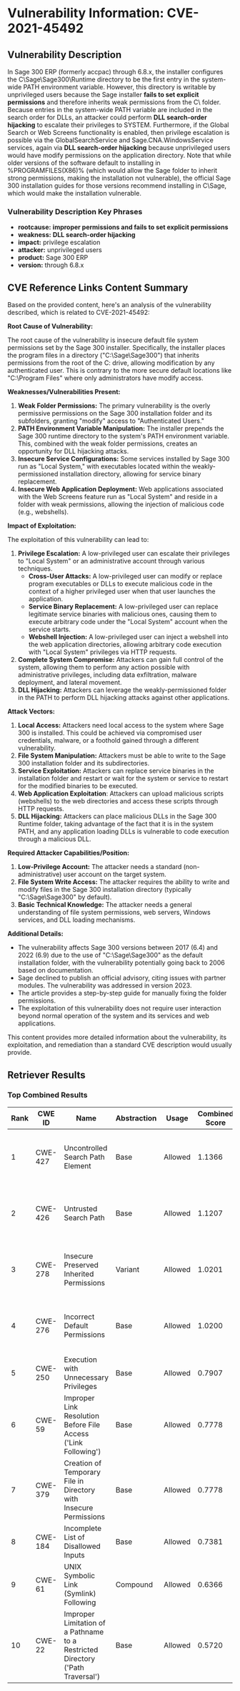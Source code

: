 # Vulnerability Information: CVE-2021-45492

## Vulnerability Description
In Sage 300 ERP (formerly accpac) through 6.8.x, the installer configures the C\Sage\Sage300\Runtime directory to be the first entry in the system-wide PATH environment variable. However, this directory is writable by unprivileged users because the Sage installer **fails to set explicit permissions** and therefore inherits weak permissions from the C\ folder. Because entries in the system-wide PATH variable are included in the search order for DLLs, an attacker could perform **DLL search-order hijacking** to escalate their privileges to SYSTEM. Furthermore, if the Global Search or Web Screens functionality is enabled, then privilege escalation is possible via the GlobalSearchService and Sage.CNA.WindowsService services, again via **DLL search-order hijacking** because unprivileged users would have modify permissions on the application directory. Note that while older versions of the software default to installing in %PROGRAMFILES(X86)% (which would allow the Sage folder to inherit strong permissions, making the installation not vulnerable), the official Sage 300 installation guides for those versions recommend installing in C\Sage, which would make the installation vulnerable.

### Vulnerability Description Key Phrases
- **rootcause:** **improper permissions and fails to set explicit permissions**
- **weakness:** **DLL search-order hijacking**
- **impact:** privilege escalation
- **attacker:** unprivileged users
- **product:** Sage 300 ERP
- **version:** through 6.8.x

## CVE Reference Links Content Summary
Based on the provided content, here's an analysis of the vulnerability described, which is related to CVE-2021-45492:

**Root Cause of Vulnerability:**

The root cause of the vulnerability is insecure default file system permissions set by the Sage 300 installer. Specifically, the installer places the program files in a directory ("C:\Sage\Sage300") that inherits permissions from the root of the C: drive, allowing modification by any authenticated user. This is contrary to the more secure default locations like "C:\Program Files" where only administrators have modify access.

**Weaknesses/Vulnerabilities Present:**

1.  **Weak Folder Permissions:** The primary vulnerability is the overly permissive permissions on the Sage 300 installation folder and its subfolders, granting "modify" access to "Authenticated Users."
2.  **PATH Environment Variable Manipulation:** The installer prepends the Sage 300 runtime directory to the system's PATH environment variable. This, combined with the weak folder permissions, creates an opportunity for DLL hijacking attacks.
3.  **Insecure Service Configurations:** Some services installed by Sage 300 run as "Local System," with executables located within the weakly-permissioned installation directory, allowing for service binary replacement.
4.  **Insecure Web Application Deployment:** Web applications associated with the Web Screens feature run as "Local System" and reside in a folder with weak permissions, allowing the injection of malicious code (e.g., webshells).

**Impact of Exploitation:**

The exploitation of this vulnerability can lead to:

1.  **Privilege Escalation:** A low-privileged user can escalate their privileges to "Local System" or an administrative account through various techniques.
    *   **Cross-User Attacks:** A low-privileged user can modify or replace program executables or DLLs to execute malicious code in the context of a higher privileged user when that user launches the application.
    *  **Service Binary Replacement:** A low-privileged user can replace legitimate service binaries with malicious ones, causing them to execute arbitrary code under the "Local System" account when the service starts.
    *   **Webshell Injection:** A low-privileged user can inject a webshell into the web application directories, allowing arbitrary code execution with "Local System" privileges via HTTP requests.
2.  **Complete System Compromise:** Attackers can gain full control of the system, allowing them to perform any action possible with administrative privileges, including data exfiltration, malware deployment, and lateral movement.
3.  **DLL Hijacking:** Attackers can leverage the weakly-permissioned folder in the PATH to perform DLL hijacking attacks against other applications.

**Attack Vectors:**

1.  **Local Access:** Attackers need local access to the system where Sage 300 is installed. This could be achieved via compromised user credentials, malware, or a foothold gained through a different vulnerability.
2.  **File System Manipulation:** Attackers must be able to write to the Sage 300 installation folder and its subdirectories.
3.  **Service Exploitation:** Attackers can replace service binaries in the installation folder and restart or wait for the system or service to restart for the modified binaries to be executed.
4. **Web Application Exploitation**: Attackers can upload malicious scripts (webshells) to the web directories and access these scripts through HTTP requests.
5. **DLL Hijacking:** Attackers can place malicious DLLs in the Sage 300 Runtime folder, taking advantage of the fact that it is in the system PATH, and any application loading DLLs is vulnerable to code execution through a malicious DLL.

**Required Attacker Capabilities/Position:**

1.  **Low-Privilege Account:** The attacker needs a standard (non-administrative) user account on the target system.
2.  **File System Write Access:** The attacker requires the ability to write and modify files in the Sage 300 installation directory (typically "C:\Sage\Sage300" by default).
3.  **Basic Technical Knowledge:** The attacker needs a general understanding of file system permissions, web servers, Windows services, and DLL loading mechanisms.

**Additional Details:**

*   The vulnerability affects Sage 300 versions between 2017 (6.4) and 2022 (6.9) due to the use of "C:\Sage\Sage300" as the default installation folder, with the vulnerability potentially going back to 2006 based on documentation.
*   Sage declined to publish an official advisory, citing issues with partner modules. The vulnerability was addressed in version 2023.
*   The article provides a step-by-step guide for manually fixing the folder permissions.
*   The exploitation of this vulnerability does not require user interaction beyond normal operation of the system and its services and web applications.

This content provides more detailed information about the vulnerability, its exploitation, and remediation than a standard CVE description would usually provide.

## Retriever Results

### Top Combined Results

| Rank | CWE ID | Name | Abstraction | Usage | Combined Score | Retrievers | Individual Scores |
|------|--------|------|-------------|-------|---------------|------------|-------------------|
| 1 | CWE-427 | Uncontrolled Search Path Element | Base | Allowed | 1.1366 | dense, sparse, graph | dense: 0.516, sparse: 1.000, graph: 0.857 |
| 2 | CWE-426 | Untrusted Search Path | Base | Allowed | 1.1207 | dense, sparse, graph | dense: 0.487, sparse: 1.000, graph: 0.853 |
| 3 | CWE-278 | Insecure Preserved Inherited Permissions | Variant | Allowed | 1.0201 | dense, sparse, graph | dense: 0.665, sparse: 1.000, graph: 0.560 |
| 4 | CWE-276 | Incorrect Default Permissions | Base | Allowed | 1.0200 | dense, sparse, graph | dense: 0.467, sparse: 1.000, graph: 0.599 |
| 5 | CWE-250 | Execution with Unnecessary Privileges | Base | Allowed | 0.7907 | dense, sparse | dense: 0.437, sparse: 1.000 |
| 6 | CWE-59 | Improper Link Resolution Before File Access ('Link Following') | Base | Allowed | 0.7778 | sparse, graph | sparse: 1.000, graph: 0.576 |
| 7 | CWE-379 | Creation of Temporary File in Directory with Insecure Permissions | Base | Allowed | 0.7778 | dense, sparse | dense: 0.411, sparse: 1.000 |
| 8 | CWE-184 | Incomplete List of Disallowed Inputs | Base | Allowed | 0.7381 | sparse, graph | sparse: 1.000, graph: 0.465 |
| 9 | CWE-61 | UNIX Symbolic Link (Symlink) Following | Compound | Allowed | 0.6366 | sparse, graph | sparse: 1.000, graph: 0.715 |
| 10 | CWE-22 | Improper Limitation of a Pathname to a Restricted Directory ('Path Traversal') | Base | Allowed | 0.5720 | sparse | sparse: 1.000 |

